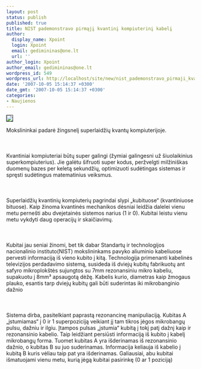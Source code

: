```yaml
---
layout: post
status: publish
published: true
title: NIST pademonstravo pirmąjį kvantinį kompiuterinį kabelį
author:
  display_name: Xpoint
  login: Xpoint
  email: gedimininas@one.lt
  url: ''
author_login: Xpoint
author_email: gedimininas@one.lt
wordpress_id: 549
wordpress_url: http://localhost/site/new/nist_pademonstravo_pirmaji_kvantini_kompiuterini_kabeli/
date: '2007-10-05 15:14:37 +0300'
date_gmt: '2007-10-05 15:14:37 +0300'
categories:
- Naujienos
---
```

<div class="imgright"><img src="http://www.ipix.lt/out.php/i257624_6193quantumcable.jpg" border="1"></div>
<p>Mokslininkai padarė žingsnelį superlaidžių kvantų kompiuterijoje.<br />
<br><br />
<br>Kvantiniai kompiuteriai būtų super galingi (žymiai galingesni už šiuolaikinius superkompiuterius). Jie galėtu šifruoti super kodus, peržvelgti milžiniškas duomenų bazes per keletą sekundžių, optimizuoti sudėtingas sistemas ir spręsti sudėtingus matematinius veiksmus.<br />
<br><br />
<br>Superlaidžių kvantinių kompiuterių pagrindai slypi „kubituose“ (kvantiniuose bituose). Kaip žinoma kvantinės mechanikos dėsniai leidžia dalelei vienu metu pernešti abu dvejetainės sistemos narius (1 ir 0). Kubitai leistu vienu metu vykdyti daug operacijų ir skaičiavimų.<br />
<br><br />
<br>Kubitai jau seniai žinomi, bet tik dabar Standartų ir technologijos nacionalinio instituto(NIST)  mokslininkams pavyko aliuminio kabeliuose pervesti informaciją iš vieno kubito į kitą. Technologija primenanti kabelinės televizijos perdadavimo sistemą, susideda iš dviejų kubitų fabrikuotų ant safyro mikroplokštės sujungtos su 7mm rezonansiniu mikro kabeliu, supakuotu į 8mm³ apsaugotą dėžę. Kabelis kurio, diametras kaip žmogaus plauko, esantis tarp dviejų kubitų gali būti suderintas iki mikrobanginio dažnio<br />
<br><br />
<br>Sistema dirba, pasitelkiant paprastą rezonancinę manipuliaciją. Kubitas A „įstumiamas“ į 0 ir 1 superpoziciją veikiant jį tam tikros jėgos mikrobangų pulsu, dažniu ir ilgiu. Įtampos pulsas „įstumia“ kubitą į tokį patį dažnį kaip ir rezonansinio kabelio. Taip leidžiant persiūsti informaciją iš kubito į kabelį mikrobangų forma. Tuomet kubitas A yra išderinamas iš rezonansinio dažnio, o kubitas B su juo suderinamas. Informacija keliauja iš kabelio į kubitą B kuris vėliau taip pat yra išderinamas. Galiausiai, abu kubitai išmatuojami vienu metu, kurią jėgą kubitai pasirinkę (0 ar 1 poziciją)<br />
<br></p>
